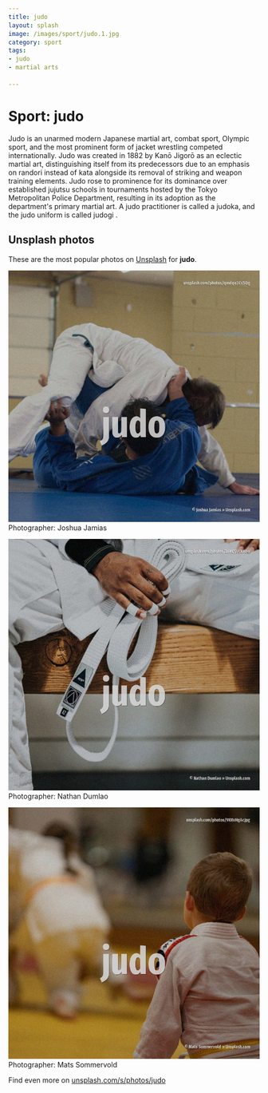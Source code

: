 ```yaml
---
title: judo
layout: splash
image: /images/sport/judo.1.jpg
category: sport
tags:
- judo
- martial arts

---
```

# Sport: judo

Judo  is an unarmed modern Japanese martial art, combat sport, Olympic sport, and the most  prominent form of jacket wrestling competed internationally. Judo was created in 1882 by Kanō Jigorō  as an eclectic martial art, distinguishing itself from its  predecessors  due to an emphasis on randori  instead of kata  alongside its removal of striking and  weapon training elements. Judo rose to prominence for its dominance over established jujutsu schools in tournaments hosted by  the Tokyo Metropolitan Police Department, resulting in its adoption as the department's primary  martial art. A judo practitioner is called a judoka, and the judo uniform is called judogi .  

 
## Unsplash photos
These are the most popular photos on [Unsplash](https://unsplash.com) for **judo**.
 
![judo](/images/sport/judo.1.jpg)
Photographer:  Joshua Jamias
 
![judo](/images/sport/judo.2.jpg)
Photographer:  Nathan Dumlao
 
![judo](/images/sport/judo.3.jpg)
Photographer:  Mats Sommervold
 
Find even more on [unsplash.com/s/photos/judo](https://unsplash.com/s/photos/judo)
 
